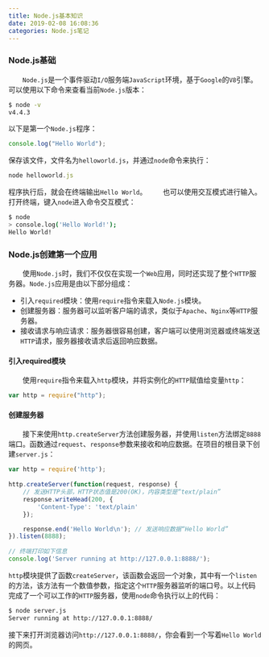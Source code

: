 ```yaml
---
title: Node.js基本知识
date: 2019-02-08 16:08:36
categories: Node.js笔记
---
```

### Node.js基础

&emsp;&emsp;`Node.js`是一个事件驱动`I/O`服务端`JavaScript`环境，基于`Google`的`V8`引擎。可以使用以下命令来查看当前`Node.js`版本：

``` bash
$ node -v
v4.4.3
```

以下是第一个`Node.js`程序：

``` javascript
console.log("Hello World");
```

保存该文件，文件名为`helloworld.js`，并通过`node`命令来执行：

``` javascript
node helloworld.js
```

程序执行后，就会在终端输出`Hello World`。
&emsp;&emsp;也可以使用交互模式进行输入。打开终端，键入`node`进入命令交互模式：

``` bash
$ node
> console.log('Hello World!');
Hello World!
```

### Node.js创建第一个应用

&emsp;&emsp;使用`Node.js`时，我们不仅仅在实现一个`Web`应用，同时还实现了整个`HTTP`服务器。`Node.js`应用是由以下部分组成：

- 引入`required`模块：使用`require`指令来载入`Node.js`模块。
- 创建服务器：服务器可以监听客户端的请求，类似于`Apache`、`Nginx`等`HTTP`服务器。
- 接收请求与响应请求：服务器很容易创建，客户端可以使用浏览器或终端发送`HTTP`请求，服务器接收请求后返回响应数据。

#### 引入required模块

&emsp;&emsp;使用`require`指令来载入`http`模块，并将实例化的`HTTP`赋值给变量`http`：

``` javascript
var http = require("http");
```

#### 创建服务器

&emsp;&emsp;接下来使用`http.createServer`方法创建服务器，并使用`listen`方法绑定`8888`端口。函数通过`request`、`response`参数来接收和响应数据。在项目的根目录下创建`server.js`：

``` javascript
var http = require('http');
​
http.createServer(function(request, response) {
    // 发送HTTP头部，HTTP状态值是200(OK)，内容类型是“text/plain”
    response.writeHead(200, {
        'Content-Type': 'text/plain'
    });

    response.end('Hello World\n'); // 发送响应数据“Hello World”
}).listen(8888);
​
// 终端打印如下信息
console.log('Server running at http://127.0.0.1:8888/');
```

`http`模块提供了函数`createServer`，该函数会返回一个对象，其中有一个`listen`的方法，该方法有一个数值参数，指定这个`HTTP`服务器监听的端口号。以上代码完成了一个可以工作的`HTTP`服务器，使用`node`命令执行以上的代码：

``` bash
$ node server.js
Server running at http://127.0.0.1:8888/
```

接下来打开浏览器访问`http://127.0.0.1:8888/`，你会看到一个写着`Hello World`的网页。